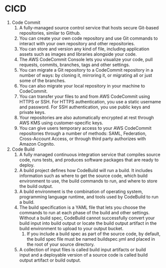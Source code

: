 # CICD

1. Code Commit
    1. A fully-managed source control service that hosts secure Git-based repositories, similar to Github.
    2. You can create your own code repository and use Git commands to interact with your own repository and other repositories.
    3. You can store and version any kind of file, including application assets such as images and libraries alongside your code.
    4. The AWS CodeCommit Console lets you visualize your code, pull requests, commits, branches, tags and other settings.
    5. You can migrate a Git repository to a CodeCommit repository in a number of ways: by cloning it, mirroring it, or migrating all or just some of the branches.
    6. You can also migrate your local repository in your machine to CodeCommit.
    7. You can transfer your files to and from AWS CodeCommit using HTTPS or SSH. For HTTPS authentication, you use a static username and password. For SSH authentication, you use public keys and private keys.
    8. Your repositories are also automatically encrypted at rest through AWS KMS using customer-specific keys.
    9. You can give users temporary access to your AWS CodeCommit repositories through a number of methods: SAML, Federation, Cross-Account Access, or through third party authorizes with Amazon Cognito.
2. Code Build
    1. A fully managed continuous integration service that compiles source code, runs tests, and produces software packages that are ready to deploy.
    2. A build project defines how CodeBuild will run a build. It includes information such as where to get the source code, which build environment to use, the build commands to run, and where to store the build output.
    3. A build environment is the combination of operating system, programming language runtime, and tools used by CodeBuild to run a build.
    4. The build specification is a YAML file that lets you choose the commands to run at each phase of the build and other settings. Without a build spec, CodeBuild cannot successfully convert your build input into build output or locate the build output artifact in the build environment to upload to your output bucket.
        1. If you include a build spec as part of the source code, by default, the build spec file must be named buildspec.yml and placed in the root of your source directory.
    5. A collection of input files is called build input artifacts or build input and a deployable version of a source code is called build output artifact or build output.